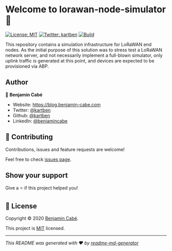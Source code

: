 # Welcome to lorawan-node-simulator 👋

[![License: MIT](https://img.shields.io/badge/License-MIT-yellow.svg)](/LICENSE)
[![Twitter: kartben](https://img.shields.io/twitter/follow/kartben.svg?style=social)](https://twitter.com/kartben)
[![Build](https://github.com/kartben/lorawan-node-simulator/workflows/Node.js%20CI/badge.svg)](https://github.com/kartben/lorawan-node-simulator/actions?query=workflow%3ANode.js+CI)

This repository contains a simulation infrastructure for LoRaWAN end nodes. As the initial purpose of this solution was to stress test a LoRaWAN network server, and not necessarily implement a full-blown simulator, only uplink traffic is generated at this point, and devices are expected to be provisioned via ABP.

## Author

👤 **Benjamin Cabé**

* Website: https://blog.benjamin-cabe.com
* Twitter: [@kartben](https://twitter.com/kartben)
* Github: [@kartben](https://github.com/kartben)
* LinkedIn: [@benjamincabe](https://linkedin.com/in/benjamincabe)

## 🤝 Contributing

Contributions, issues and feature requests are welcome!

Feel free to check [issues page](https://github.com/kartben/wioterminal-azureiothub-sample/issues).

## Show your support

Give a ⭐️ if this project helped you!


## 📝 License

Copyright &copy; 2020 [Benjamin Cabé](https://github.com/kartben).

This project is [MIT](/LICENSE) licensed.

***
_This README was generated with ❤️ by [readme-md-generator](https://github.com/kefranabg/readme-md-generator)_
